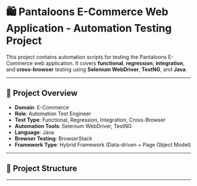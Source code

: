 # 🛍️ Pantaloons E-Commerce Web Application - Automation Testing Project

This project contains automation scripts for testing the Pantaloons E-Commerce web application. It covers **functional**, **regression**, **integration**, and **cross-browser** testing using **Selenium WebDriver**, **TestNG**, and **Java**.

---

## 📌 Project Overview

- **Domain**: E-Commerce
- **Role**: Automation Test Engineer
- **Test Type**: Functional, Regression, Integration, Cross-Browser
- **Automation Tools**: Selenium WebDriver, TestNG
- **Language**: Java
- **Browser Testing**: BrowserStack
- **Framework Type**: Hybrid Framework (Data-driven + Page Object Model)

---

## 📂 Project Structure

---

